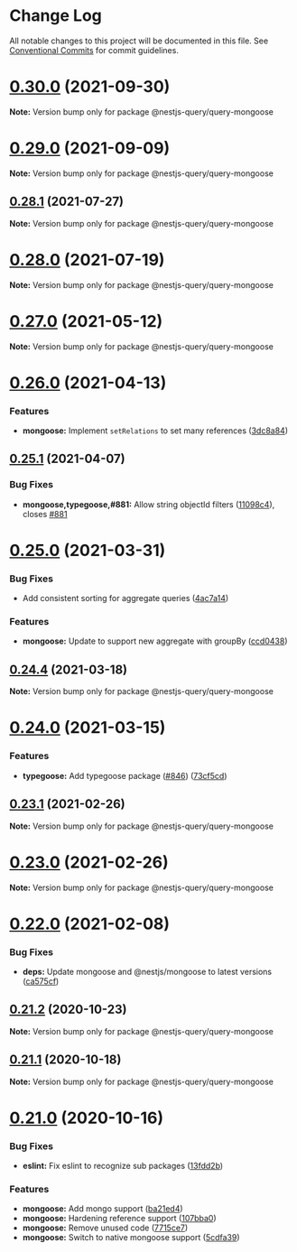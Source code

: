 # Change Log

All notable changes to this project will be documented in this file.
See [Conventional Commits](https://conventionalcommits.org) for commit guidelines.

# [0.30.0](https://github.com/tripss/nestjs-query/compare/v0.29.0...v0.30.0) (2021-09-30)

**Note:** Version bump only for package @nestjs-query/query-mongoose

# [0.29.0](https://github.com/tripss/nestjs-query/compare/v0.28.1...v0.29.0) (2021-09-09)

**Note:** Version bump only for package @nestjs-query/query-mongoose

## [0.28.1](https://github.com/tripss/nestjs-query/compare/v0.28.0...v0.28.1) (2021-07-27)

**Note:** Version bump only for package @nestjs-query/query-mongoose

# [0.28.0](https://github.com/tripss/nestjs-query/compare/v0.27.0...v0.28.0) (2021-07-19)

**Note:** Version bump only for package @nestjs-query/query-mongoose

# [0.27.0](https://github.com/tripss/nestjs-query/compare/v0.26.0...v0.27.0) (2021-05-12)

**Note:** Version bump only for package @nestjs-query/query-mongoose

# [0.26.0](https://github.com/tripss/nestjs-query/compare/v0.25.1...v0.26.0) (2021-04-13)

### Features

* **mongoose:** Implement `setRelations` to set many
  references ([3dc8a84](https://github.com/tripss/nestjs-query/commit/3dc8a84ffdaf0e092871c280ac5264c4ab38104a))

## [0.25.1](https://github.com/tripss/nestjs-query/compare/v0.25.0...v0.25.1) (2021-04-07)

### Bug Fixes

* **mongoose,typegoose,#881:** Allow string objectId
  filters ([11098c4](https://github.com/tripss/nestjs-query/commit/11098c441de41462fe6c45742bc317f52ea09711)),
  closes [#881](https://github.com/tripss/nestjs-query/issues/881)

# [0.25.0](https://github.com/tripss/nestjs-query/compare/v0.24.5...v0.25.0) (2021-03-31)

### Bug Fixes

* Add consistent sorting for aggregate
  queries ([4ac7a14](https://github.com/tripss/nestjs-query/commit/4ac7a1485c7dcd83569951298606f487608806b1))

### Features

* **mongoose:** Update to support new aggregate with
  groupBy ([ccd0438](https://github.com/tripss/nestjs-query/commit/ccd04382de6ece10dd03db76052741ea1d7083a4))

## [0.24.4](https://github.com/tripss/nestjs-query/compare/v0.24.3...v0.24.4) (2021-03-18)

**Note:** Version bump only for package @nestjs-query/query-mongoose

# [0.24.0](https://github.com/tripss/nestjs-query/compare/v0.23.1...v0.24.0) (2021-03-15)

### Features

* **typegoose:** Add typegoose
  package ([#846](https://github.com/tripss/nestjs-query/issues/846)) ([73cf5cd](https://github.com/tripss/nestjs-query/commit/73cf5cdbf11496ad3a3ce3f6bb69975510de26e2))

## [0.23.1](https://github.com/tripss/nestjs-query/compare/v0.23.0...v0.23.1) (2021-02-26)

**Note:** Version bump only for package @nestjs-query/query-mongoose

# [0.23.0](https://github.com/tripss/nestjs-query/compare/v0.22.0...v0.23.0) (2021-02-26)

**Note:** Version bump only for package @nestjs-query/query-mongoose

# [0.22.0](https://github.com/tripss/nestjs-query/compare/v0.21.2...v0.22.0) (2021-02-08)

### Bug Fixes

* **deps:** Update mongoose and @nestjs/mongoose to latest
  versions ([ca575cf](https://github.com/tripss/nestjs-query/commit/ca575cfce5634233dfefa93c6c9347db91086b39))

## [0.21.2](https://github.com/tripss/nestjs-query/compare/v0.21.1...v0.21.2) (2020-10-23)

**Note:** Version bump only for package @nestjs-query/query-mongoose

## [0.21.1](https://github.com/tripss/nestjs-query/compare/v0.21.0...v0.21.1) (2020-10-18)

**Note:** Version bump only for package @nestjs-query/query-mongoose

# [0.21.0](https://github.com/tripss/nestjs-query/compare/v0.20.2...v0.21.0) (2020-10-16)

### Bug Fixes

* **eslint:** Fix eslint to recognize sub
  packages ([13fdd2b](https://github.com/tripss/nestjs-query/commit/13fdd2b31289dbc80316cbdb5aa32edbe596bad4))

### Features

* **mongoose:** Add mongo
  support ([ba21ed4](https://github.com/tripss/nestjs-query/commit/ba21ed4dee5202781a7a42ca0609b22a0c0afbdd))
* **mongoose:** Hardening reference
  support ([107bba0](https://github.com/tripss/nestjs-query/commit/107bba040a2b1d423deb4f1e428a43cecab48e79))
* **mongoose:** Remove unused
  code ([7715ce7](https://github.com/tripss/nestjs-query/commit/7715ce70982078db2bbc7fbfe0cdf89c4591d04a))
* **mongoose:** Switch to native mongoose
  support ([5cdfa39](https://github.com/tripss/nestjs-query/commit/5cdfa39b7d91cf0f8438ef3387a89aac850f4452))
